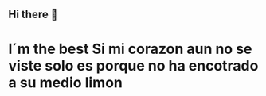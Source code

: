 ## Hi there 👋
<h1>I´m the best
Si mi corazon aun no se viste solo es porque no ha encotrado a su medio limon
</h1>
<!--
**AlejandroHERNANDEZG/AlejandroHERNANDEZG** is a ✨ _special_ ✨ repository because its `README.md` (this file) appears on your GitHub profile.

Here are some ideas to get you started:

- 🔭 I’m currently working on ...
- 🌱 I’m currently learning ...
- 👯 I’m looking to collaborate on ...
- 🤔 I’m looking for help with ...
- 💬 Ask me about ...
- 📫 How to reach me: ...
- 😄 Pronouns: ...
- ⚡ Fun fact: ...
-->
